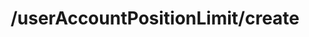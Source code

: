 ---
layout: page
title: /userAccountPositionLimit/create
parent: Risks
grand_parent: API Operations
permalink: /all-ops/risks/UserAccountPositionLimitCreate
op: true
---